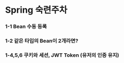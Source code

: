# Spring 숙련주차

### 1-1 Bean 수동 등록
### 1-2 같은 타입의 Bean이 2개라면?
### 1-4,5,6 쿠키와 세션, JWT Token (유저의 인증 유지)